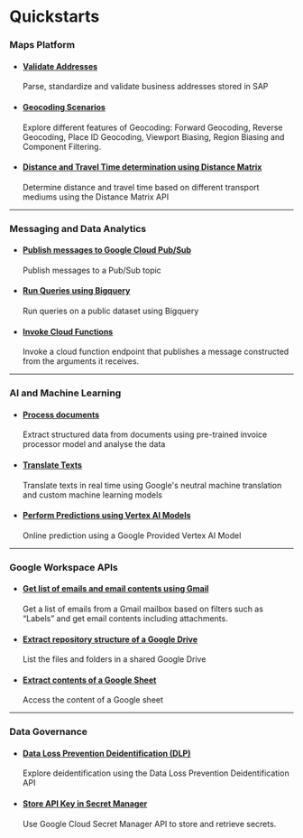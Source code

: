 # Quickstarts

### Maps Platform
* #### [Validate Addresses](qs_validate_address.md)
  Parse, standardize and validate business addresses stored in SAP

* #### [Geocoding Scenarios](qs_geocode.md)
  Explore different features of Geocoding: Forward Geocoding, Reverse Geocoding, Place ID Geocoding, Viewport Biasing, Region Biasing and Component Filtering.

* #### [Distance and Travel Time determination using Distance Matrix](qs_distance_matrix.md)
  Determine distance and travel time based on different transport mediums using the Distance Matrix API

***
### Messaging and Data Analytics
* #### [Publish messages to Google Cloud Pub/Sub](qs_publish_messages.md)
    Publish messages to a Pub/Sub topic

* #### [Run Queries using Bigquery](qs_bigquery.md)
    Run queries on a public dataset using Bigquery

* #### [Invoke Cloud Functions](qs_cfinvoker.md)
    Invoke a cloud function endpoint that publishes a message constructed from the arguments it receives.

***
### AI and Machine Learning
* #### [Process documents](qs_process_documents.md)
    Extract structured data from documents using pre-trained invoice processor model and analyse the data
    
* #### [Translate Texts](qs_translate_texts.md)
    Translate texts in real time using Google's neutral machine translation and custom machine learning models

* #### [Perform Predictions using Vertex AI Models](qs_predict_aimodel.md)
    Online prediction using a Google Provided Vertex AI Model

***
### Google Workspace APIs
* #### [Get list of emails and email contents using Gmail](qs_gmail.md)
    Get a list of emails from a Gmail mailbox based on filters such as “Labels” and get email contents including attachments.

* #### [Extract repository structure of a Google Drive](qs_drive.md)
    List the files and folders in a shared Google Drive

* #### [Extract contents of a Google Sheet](qs_sheets.md)
    Access the content of a Google sheet

***
### Data Governance
* #### [Data Loss Prevention Deidentification (DLP)](qs_dlp_email_deidentification.md)
    Explore deidentification using the Data Loss Prevention Deidentification API

* #### [Store API Key in Secret Manager](qs_apikey_stored_in_secret_manager.md)
    Use Google Cloud Secret Manager API to store and retrieve secrets. 
